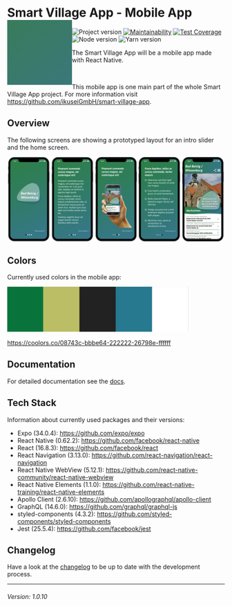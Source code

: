 # Smart Village App - Mobile App <img src="./background-gradient.png" width="150" align="left">

![Project version](https://img.shields.io/badge/version-1.0.10-informational.svg) [![Maintainability](https://api.codeclimate.com/v1/badges/ee77a5fd8990be0158c1/maintainability)](https://codeclimate.com/github/ikuseiGmbH/smart-village-app-app/maintainability) [![Test Coverage](https://api.codeclimate.com/v1/badges/ee77a5fd8990be0158c1/test_coverage)](https://codeclimate.com/github/ikuseiGmbH/smart-village-app-app/test_coverage) ![Node version](https://img.shields.io/badge/node-14.3.0-informational.svg) ![Yarn version](https://img.shields.io/badge/yarn-1.22.4-informational.svg)

The Smart Village App will be a mobile app made with React Native.

&nbsp;

This mobile app is one main part of the whole Smart Village App project. For more information visit https://github.com/ikuseiGmbH/smart-village-app.

## Overview

The following screens are showing a prototyped layout for an intro slider and the home screen.

<img alt="Prototype intro and home screen" src="./intro-home.png">

## Colors

Currently used colors in the mobile app:

<img alt="Currently used color scheme" src="./color_scheme-08743c-bbbe64-222222-26798e-ffffff.png" width="420">

https://coolors.co/08743c-bbbe64-222222-26798e-ffffff

## Documentation

For detailed documentation see the [docs](./docs/INDEX.md).

## Tech Stack

Information about currently used packages and their versions:

- Expo (34.0.4): https://github.com/expo/expo
- React Native (0.62.2): https://github.com/facebook/react-native
- React (16.8.3): https://github.com/facebook/react
- React Navigation (3.13.0): https://github.com/react-navigation/react-navigation
- React Native WebView (5.12.1): https://github.com/react-native-community/react-native-webview
- React Native Elements (1.1.0): https://github.com/react-native-training/react-native-elements
- Apollo Client (2.6.10): https://github.com/apollographql/apollo-client
- GraphQL (14.6.0): https://github.com/graphql/graphql-js
- styled-components (4.3.2): https://github.com/styled-components/styled-components
- Jest (25.5.4): https://github.com/facebook/jest

## Changelog

Have a look at the [changelog](./CHANGELOG.md) to be up to date with the development process.

---

###### Version: 1.0.10

